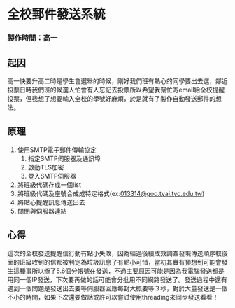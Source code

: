 全校郵件發送系統
===
### 製作時間：高一
## 起因
高一快要升高二時是學生會選舉的時候，剛好我們班有熱心的同學要出去選，鄰近投票日時我們班的候選人怕會有人忘記去投票所以希望我幫忙寄email給全校提醒投票，但我想了想要輸入全校的學號好麻煩，於是就有了製作自動發送郵件的想法。
## 原理
1. 使用SMTP電子郵件傳輸協定
    1. 指定SMTP伺服器及通訊埠
    2. 啟動TLS加密
    3. 登入SMTP伺服器
2. 將班級代碼存成一個list
3. 將班級代碼及座號合成成特定格式(ex:013314@goo.tyai.tyc.edu.tw)
4. 將貼心提醒訊息傳送出去
5. 關閉與伺服器連結
## 心得
這次的全校發送提醒信行動有點小失敗，因為經過後續成效調查發現傳送順序較後面的班級收到的信都被判定為垃圾訊息了有點小可惜，當初其實有預想到可能會發生這種事所以辦了5.6個分帳號在發送，不過主要原因可能是因為我電腦發送都是用同一個IP發送，下次要再做的話可能會分批用不同網路發送了。發送過程中還有遇到一個問題是發送出去要等伺服器回應每封大概要等３秒，對於大量發送是一個不小的時間，如果下次還要做話或許可以嘗試使用threading來同步發送看看！
